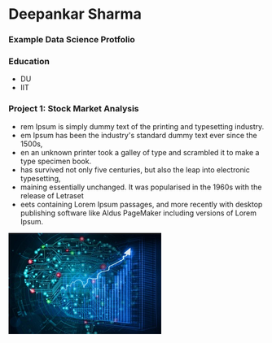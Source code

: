 # Deepankar Sharma
### Example Data Science Protfolio

### Education

- DU
- IIT

### Project 1: Stock Market Analysis
- rem Ipsum is simply dummy text of the printing and typesetting industry. 
- em Ipsum has been the industry's standard dummy text ever since the 1500s,
- en an unknown printer took a galley of type and scrambled it to make a type specimen book.
-  has survived not only five centuries, but also the leap into electronic typesetting, 
- maining essentially unchanged. It was popularised in the 1960s with the release of Letraset 
- eets containing Lorem Ipsum passages, and more recently with desktop publishing software like Aldus PageMaker including versions of Lorem Ipsum.

 ![The Ai With Charts](/images/img.jpg)
 
